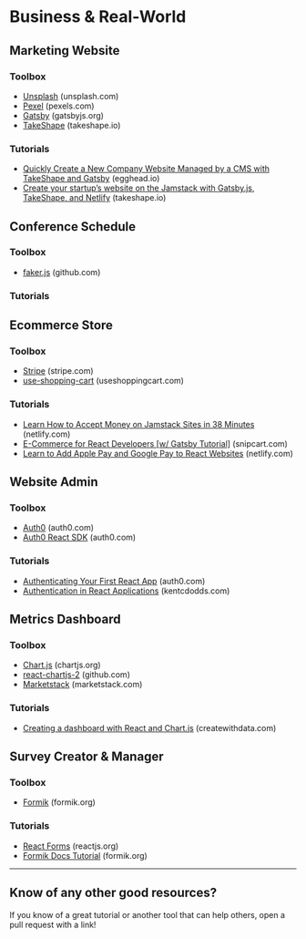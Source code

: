# Business & Real-World

## Marketing Website

### Toolbox
* [Unsplash](https://unsplash.com/) (unsplash.com)
* [Pexel](https://www.pexels.com/) (pexels.com)
* [Gatsby](https://www.gatsbyjs.org/) (gatsbyjs.org)
* [TakeShape](https://www.takeshape.io/) (takeshape.io)

### Tutorials
* [Quickly Create a New Company Website Managed by a CMS with TakeShape and Gatsby](https://egghead.io/playlists/quickly-create-a-new-company-website-managed-by-a-cms-with-takeshape-and-gatsby-4e4d?af=atzgap) (egghead.io)
* [Create your startup’s website on the Jamstack with Gatsby.js, TakeShape, and Netlify](https://www.takeshape.io/articles/create-your-startups-website-on-the-jamstack-with-gatsby-js-takeshape-and-netlify/) (takeshape.io)

## Conference Schedule

### Toolbox
* [faker.js](https://github.com/Marak/Faker.js) (github.com)

### Tutorials

## Ecommerce Store

### Toolbox
* [Stripe](https://stripe.com/) (stripe.com)
* [use-shopping-cart](https://useshoppingcart.com/) (useshoppingcart.com)

### Tutorials
* [Learn How to Accept Money on Jamstack Sites in 38 Minutes](https://www.netlify.com/blog/2020/04/13/learn-how-to-accept-money-on-jamstack-sites-in-38-minutes/) (netlify.com)
* [E-Commerce for React Developers [w/ Gatsby Tutorial]](https://snipcart.com/blog/react-ecommerce-gatsby-tutorial) (snipcart.com)
* [Learn to Add Apple Pay and Google Pay to React Websites](https://www.netlify.com/blog/2020/05/21/learn-to-add-apple-pay-and-google-pay-to-react-websites/) (netlify.com)

## Website Admin

### Toolbox
* [Auth0](https://auth0.com/) (auth0.com)
* [Auth0 React SDK](https://auth0.com/docs/libraries/auth0-react) (auth0.com)

### Tutorials
* [Authenticating Your First React App](https://auth0.com/blog/authenticating-your-first-react-app/) (auth0.com)
* [Authentication in React Applications](https://kentcdodds.com/blog/authentication-in-react-applications) (kentcdodds.com)

## Metrics Dashboard

### Toolbox
* [Chart.js](https://www.chartjs.org/) (chartjs.org)
* [react-chartjs-2](https://github.com/jerairrest/react-chartjs-2) (github.com)
* [Marketstack](https://marketstack.com/) (marketstack.com)

### Tutorials
* [Creating a dashboard with React and Chart.js](https://www.createwithdata.com/react-chartjs-dashboard/) (createwithdata.com)

## Survey Creator & Manager

### Toolbox
* [Formik](https://formik.org/) (formik.org)

### Tutorials
* [React Forms](https://reactjs.org/docs/forms.html) (reactjs.org)
* [Formik Docs Tutorial](https://formik.org/docs/tutorial) (formik.org)

---

## Know of any other good resources?
If you know of a great tutorial or another tool that can help others, open a pull request with a link!
